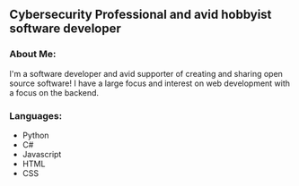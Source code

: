 ## Cybersecurity Professional and avid hobbyist software developer

### About Me: 
I'm a software developer and avid supporter of creating and sharing open source software! I have a large focus and interest on web development with a focus on the backend.
### Languages: 
- Python
- C# 
- Javascript 
- HTML
- CSS

